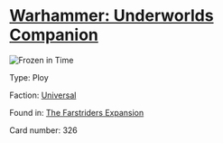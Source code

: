 # [Warhammer: Underworlds Companion](https://guidokessels.github.io/wh-underworlds)

  

![Frozen in Time](https://warhammerunderworlds.com/wp-content/uploads/sites/6/2018/03/326_ENG.png)



Type: Ploy

Faction: [Universal](https://guidokessels.github.io/wh-underworlds/factions/universal.md)

Found in: [The Farstriders Expansion](https://guidokessels.github.io/wh-underworlds/locations/the-farstriders-expansion.md)

Card number: 326
